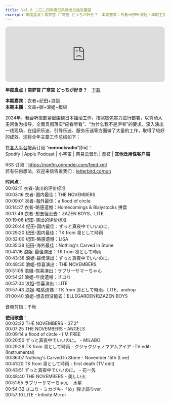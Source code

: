 ```yaml
---
title: Vol.6 二〇二四年度日系演出总结及展望
excerpt: 年度盘点丨南梦宫 广寒宫 どっちが好き？　本期嘉宾：衣者+纪田+浪姐・本期主播：文森+碳+浪姐+板板　在各大平台搜索订阅 “nonrockradio”即可
---
```


<iframe allow="autoplay *; encrypted-media *; fullscreen *; clipboard-write" frameborder="0" height="175" style="width:100%;max-width:660px;overflow:hidden;border-radius:10px;" sandbox="allow-forms allow-popups allow-same-origin allow-scripts allow-storage-access-by-user-activation allow-top-navigation-by-user-activation" src="https://embed.podcasts.apple.com/cn/podcast/id1630413360?i=1000683663819"></iframe>  

**年度盘点丨南梦宫 广寒宫 どっちが好き？**　[下载](https://dts.podtrac.com/redirect.mp3/baabao-episode-stream-set.s3.amazonaws.com/44a74630f80a486a9a5b0a54d1d6be11--202501121416491736691409.mp3)  
  
**本期嘉宾**：衣者+纪田+浪姐  
**本期主播**：文森+碳+浪姐+板板  
  
2024年，我台听歌部紧密围绕日本摇滚工作，按照钱包实力进行部署，以秀动大麦闲鱼为指导，全面贯彻落实“应看尽看”、“为什么我不是沪爷”的要求，深入演出一线现场，在组织乐迷、引导乐迷、服务乐迷等方面做了大量的工作，取得了较好的成效。现将全年主要工作总结如下：  
  
在[各大平台](https://nonfm.onrender.com/)搜索订阅 “**nonrockradio**”即可：  
Spotify | Apple Podcast | 小宇宙 | 网易云音乐 | 荔枝 | **其他泛用性客户端**  
  
RSS 订阅：https://nonfm.onrender.com/feed.xml  
若有任何想法，欢迎来信告诉我们：[letterbird.co/non](https://letterbird.co/non)  
  
**时间点**：  
00:02:11 衣者-演出的评价标准  
00:03:16 衣者-国内最佳：THE NOVEMBERS  
00:09:01 衣者-海外最佳：a flood of circle  
00:14:27 衣者-略感遗憾：Homecomings & Bialystocks 拼盘  
00:17:46 衣者-想去但没去：ZAZEN BOYS、LITE  
00:19:06 纪田-演出的评价标准  
00:20:44 纪田-国内最佳：ずっと真夜中でいいのに。  
00:29:20 纪田-国内最佳：TK from 凛として時雨  
00:32:00 纪田-略感遗憾：LiSA  
00:35:38 纪田-海外最佳：Nothing's Carved In Stone  
00:41:16 浪姐-最佳演出：TK from 凛として時雨  
00:43:38 浪姐-最佳演出：ずっと真夜中でいいのに。  
00:48:30 浪姐-惊喜演出：THE NOVEMBERS  
00:51:05 浪姐-惊喜演出：ラブリーサマーちゃん  
00:54:21 浪姐-年度遗憾：さユり  
00:57:04 浪姐-惊喜演出：LITE  
00:57:43 浪姐-略感遗憾：TK from 凛として時雨、LITE、androp  
01:00:40 浪姐-想去但没能去：ELLEGARDEN和ZAZEN BOYS  
  
音频剪辑：千秋  
  
**使用歌曲**：  
00:03:22 THE NOVEMBERS - 37.2°  
00:07:25 THE NOVEMBERS - ANGELS  
00:09:14 a flood of circle - I'M FREE  
00:20:50 ずっと真夜中でいいのに。 - MILABO  
00:29:29 TK from 凛として時雨 - クジャクジャノマアムアイア -TV edit- (Instrumental)  
00:36:07 Nothing's Carved In Stone - November 15th (Live)  
00:41:20 TK from 凛として時雨 - first death (TV edit)  
00:43:51 ずっと真夜中でいいのに。 - 花一匁  
00:48:40 THE NOVEMBERS - 美しい火  
00:51:55 ラブリーサマーちゃん - 水星  
00:54:32 さユり - ミカヅキ-「め」弾き語りver.  
00:57:10 LITE - Infinite Mirror  

